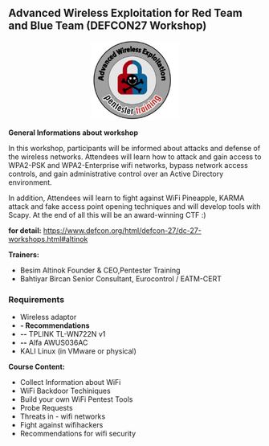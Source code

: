 ## Advanced Wireless Exploitation for Red Team and Blue Team (DEFCON27 Workshop)

<p align="center">
<img src="https://github.com/pentester-training/Community/blob/master/DEFCON27/rozet-v.png" height="%35" width="35%">
</p>

**General Informations about workshop**

In this workshop, participants will be informed about attacks and defense of the wireless networks. Attendees will learn how to attack and gain access to WPA2-PSK and WPA2-Enterprise wifi networks, bypass network access controls, and gain administrative control over an Active Directory environment.

In addition, Attendees will learn to fight against WiFi Pineapple, KARMA attack and fake access point opening techniques and will develop tools with Scapy. At the end of all this will be an award-winning CTF :)

**for detail:** https://www.defcon.org/html/defcon-27/dc-27-workshops.html#altinok

**Trainers:**

+ Besim Altinok Founder & CEO,Pentester Training
+ Bahtiyar Bircan Senior Consultant, Eurocontrol / EATM-CERT

### Requirements

+ Wireless adaptor
+ **- Recommendations**
+ **--** TPLINK TL-WN722N v1
+ **--** Alfa AWUS036AC
+ KALI Linux (in VMware or physical)

**Course Content:**

+ Collect Information about WiFi
+ WiFi Backdoor Techiniques
+ Build your own WiFi Pentest Tools
+ Probe Requests
+ Threats in *-* wifi networks
+ Fight against wifihackers
+ Recommendations for wifi security


